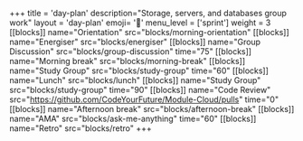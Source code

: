 +++
title = 'day-plan'
description="Storage, servers, and databases group work"
layout = 'day-plan'
emoji= '📅'
menu_level = ['sprint']
weight = 3
[[blocks]]
name="Orientation"
src="blocks/morning-orientation"
[[blocks]]
name="Energiser"
src="blocks/energiser"
[[blocks]]
name="Group Discussion"
src="blocks/group-discussion"
time="75"
[[blocks]]
name="Morning break"
src="blocks/morning-break"
[[blocks]]
name="Study Group"
src="blocks/study-group"
time="60"
[[blocks]]
name="Lunch"
src="blocks/lunch"
[[blocks]]
name="Study Group"
src="blocks/study-group"
time="90"
[[blocks]]
name="Code Review"
src="https://github.com/CodeYourFuture/Module-Cloud/pulls"
time="0"
[[blocks]]
name="Afternoon break"
src="blocks/afternoon-break"
[[blocks]]
name="AMA"
src="blocks/ask-me-anything"
time="60"
[[blocks]]
name="Retro"
src="blocks/retro"
+++
